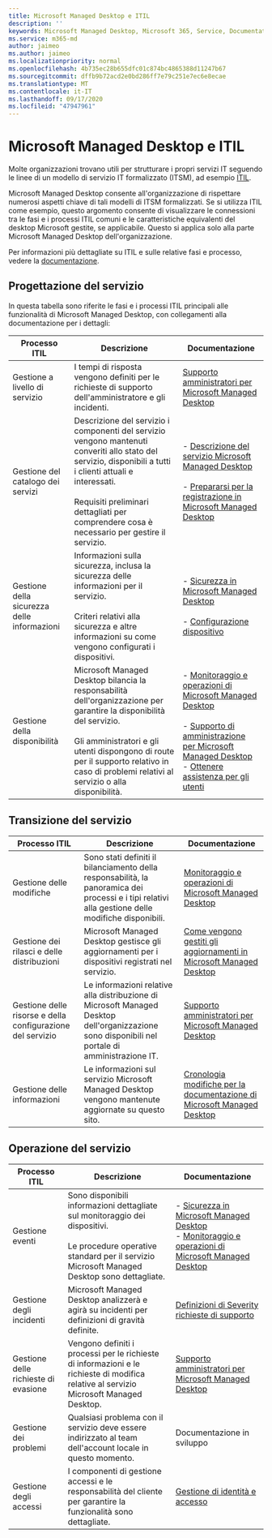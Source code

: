 ```yaml
---
title: Microsoft Managed Desktop e ITIL
description: ''
keywords: Microsoft Managed Desktop, Microsoft 365, Service, Documentation, ITISM
ms.service: m365-md
author: jaimeo
ms.author: jaimeo
ms.localizationpriority: normal
ms.openlocfilehash: 4b735ec28b655dfc01c874bc4865388d11247b67
ms.sourcegitcommit: dffb9b72acd2e0bd286ff7e79c251e7ec6e8ecae
ms.translationtype: MT
ms.contentlocale: it-IT
ms.lasthandoff: 09/17/2020
ms.locfileid: "47947961"
---
```

# <a name="microsoft-managed-desktop-and-itil"></a>Microsoft Managed Desktop e ITIL

Molte organizzazioni trovano utili per strutturare i propri servizi IT seguendo le linee di un modello di servizio IT formalizzato (ITSM), ad esempio [ITIL](https://www.axelos.com/best-practice-solutions/itil). 

Microsoft Managed Desktop consente all'organizzazione di rispettare numerosi aspetti chiave di tali modelli di ITSM formalizzati. Se si utilizza ITIL come esempio, questo argomento consente di visualizzare le connessioni tra le fasi e i processi ITIL comuni e le caratteristiche equivalenti del desktop Microsoft gestite, se applicabile. Questo si applica solo alla parte Microsoft Managed Desktop dell'organizzazione.

Per informazioni più dettagliate su ITIL e sulle relative fasi e processo, vedere la [documentazione](https://www.axelos.com/best-practice-solutions/itil).


## <a name="service-design"></a>Progettazione del servizio

In questa tabella sono riferite le fasi e i processi ITIL principali alle funzionalità di Microsoft Managed Desktop, con collegamenti alla documentazione per i dettagli:



|Processo ITIL |Descrizione  |Documentazione |
|---------|---------|---------|
|Gestione a livello di servizio     | I tempi di risposta vengono definiti per le richieste di supporto dell'amministratore e gli incidenti.  |  [Supporto amministratori per Microsoft Managed Desktop](working-with-managed-desktop/admin-support.md)  |
|Gestione del catalogo dei servizi     | Descrizione del servizio i componenti del servizio vengono mantenuti converiti allo stato del servizio, disponibili a tutti i clienti attuali e interessati.<br><br>Requisiti preliminari dettagliati per comprendere cosa è necessario per gestire il servizio.  | - [Descrizione del servizio Microsoft Managed Desktop](service-description/index.md)<br><br>- [Prepararsi per la registrazione in Microsoft Managed Desktop](get-ready/index.md)  |
|Gestione della sicurezza delle informazioni     | Informazioni sulla sicurezza, inclusa la sicurezza delle informazioni per il servizio.<br><br> Criteri relativi alla sicurezza e altre informazioni su come vengono configurati i dispositivi.   | - [Sicurezza in Microsoft Managed Desktop](service-description/security.md)<br><br>- [Configurazione dispositivo](service-description/device-policies.md)  |
|Gestione della disponibilità     |  Microsoft Managed Desktop bilancia la responsabilità dell'organizzazione per garantire la disponibilità del servizio.<br><br>Gli amministratori e gli utenti dispongono di route per il supporto relativo in caso di problemi relativi al servizio o alla disponibilità. | - [Monitoraggio e operazioni di Microsoft Managed Desktop](service-description/operations-and-monitoring.md)<br><br>- [Supporto di amministrazione per Microsoft Managed Desktop](working-with-managed-desktop/admin-support.md)<br>- [Ottenere assistenza per gli utenti](working-with-managed-desktop/end-user-support.md)  |



## <a name="service-transition"></a>Transizione del servizio


|Processo ITIL |Descrizione  |Documentazione |
|---------|---------|---------|
|Gestione delle modifiche     | Sono stati definiti il bilanciamento della responsabilità, la panoramica dei processi e i tipi relativi alla gestione delle modifiche disponibili.  | [Monitoraggio e operazioni di Microsoft Managed Desktop](service-description/operations-and-monitoring.md#change-management) |
|Gestione dei rilasci e delle distribuzioni     |  Microsoft Managed Desktop gestisce gli aggiornamenti per i dispositivi registrati nel servizio.  | [Come vengono gestiti gli aggiornamenti in Microsoft Managed Desktop](service-description/updates.md)        |
|Gestione delle risorse e della configurazione del servizio     | Le informazioni relative alla distribuzione di Microsoft Managed Desktop dell'organizzazione sono disponibili nel portale di amministrazione IT.  | [Supporto amministratori per Microsoft Managed Desktop](working-with-managed-desktop/admin-support.md) |
|Gestione delle informazioni     | Le informazioni sul servizio Microsoft Managed Desktop vengono mantenute aggiornate su questo sito.   | [Cronologia modifiche per la documentazione di Microsoft Managed Desktop](change-history-managed-desktop.md)        |



## <a name="service-operation"></a>Operazione del servizio


|Processo ITIL |Descrizione  |Documentazione  |
|---------|---------|---------|
|Gestione eventi     |  Sono disponibili informazioni dettagliate sul monitoraggio dei dispositivi.<br><br>Le procedure operative standard per il servizio Microsoft Managed Desktop sono dettagliate. |  - [Sicurezza in Microsoft Managed Desktop](service-description/security.md)<br>- [Monitoraggio e operazioni di Microsoft Managed Desktop](service-description/operations-and-monitoring.md)       |
|Gestione degli incidenti  | Microsoft Managed Desktop analizzerà e agirà su incidenti per definizioni di gravità definite.  |  [Definizioni di Severity richieste di supporto](working-with-managed-desktop/admin-support.md#support-request-severity-definitions)       |
|Gestione delle richieste di evasione     |  Vengono definiti i processi per le richieste di informazioni e le richieste di modifica relative al servizio Microsoft Managed Desktop.         |[Supporto amministratori per Microsoft Managed Desktop](working-with-managed-desktop/admin-support.md)         |
|Gestione dei problemi     | Qualsiasi problema con il servizio deve essere indirizzato al team dell'account locale in questo momento. | Documentazione in sviluppo |
|Gestione degli accessi     | I componenti di gestione accessi e le responsabilità del cliente per garantire la funzionalità sono dettagliate.  | [Gestione di identità e accesso](service-description/security.md#identity-and-access-management)        |
